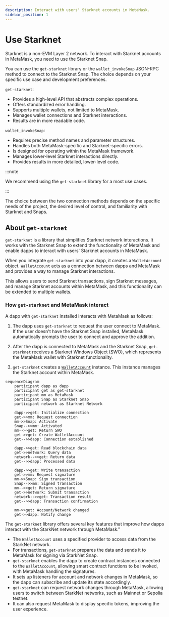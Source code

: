 ```yaml
---
description: Interact with users' Starknet accounts in MetaMask.
sidebar_position: 1
---
```


# Use Starknet

Starknet is a non-EVM Layer 2 network. To interact with Starknet accounts in MetaMask, you need to use the Starknet Snap.

You can use the `get-starknet` library or the `wallet_invokeSnap` JSON-RPC method to connect to the Starknet Snap.
The choice depends on your specific use case and development preferences. 

`get-starknet`:
- Provides a high-level API that abstracts complex operations.
- Offers standardized error handling.
- Supports multiple wallets, not limited to MetaMask.
- Manages wallet connections and Starknet interactions.
- Results are in more readable code.

`wallet_invokeSnap`:
- Requires precise method names and parameter structures.
- Handles both MetaMask-specific and Starknet-specific errors.
- Is designed for operating within the MetaMask framework.
- Manages lower-level Starknet interactions directly.
- Provides results in more detailed, lower-level code.


:::note

We recommend using the `get-starknet` library for a most use cases.

:::

The choice between the two connection methods depends on the specific needs of the project, the desired level of control, and familiarity with Starknet and Snaps.


## About `get-starknet`

`get-starknet` is a library that simplifies Starknet network interactions.
It works with the Starknet Snap to extend the functionality of MetaMask and enable dapps to interact with users' Starknet accounts in MetaMask.

When you integrate `get-starknet` into your dapp, it creates a `WalletAccount` object. `WalletAccount` acts as a connection between dapps and MetaMask and provides a way to manage Starknet interactions.

This allows users to send Starknet transactions, sign Starknet messages, and manage Starknet accounts within MetaMask, and this functionality can be extended to multiple wallets.

### How `get-starknet` and MetaMask interact

A dapp with `get-starknet` installed interacts with MetaMask as follows:

1. The dapp uses `get-starknet` to request the user connect to MetaMask. If the user doesn't have the Starknet Snap installed, MetaMask automatically prompts the user to connect and approve the addition.

1. After the dapp is connected to MetaMask and the Starknet Snap, `get-starknet` receives a Starknet Windows Object (SWO), which represents the MetaMask wallet with Starknet functionality.

1. `get-starknet` creates a [`WalletAccount`](http://starknetjs.com/docs/guides/walletAccount/) instance. This instance manages the Starknet account within MetaMask.

```mermaid
sequenceDiagram
    participant dapp as dapp
    participant get as get-starknet
    participant mm as MetaMask
    participant Snap as Starknet Snap
    participant network as Starknet Network
    
    dapp->>get: Initialize connection
    get->>mm: Request connection
    mm->>Snap: Activate
    Snap-->>mm: Activated
    mm-->>get: Return SWO
    get->>get: Create WalletAccount
    get-->>dapp: Connection established
    
    dapp->>get: Read blockchain data
    get->>network: Query data
    network-->>get: Return data
    get-->>dapp: Processed data
    
    dapp->>get: Write transaction
    get->>mm: Request signature
    mm->>Snap: Sign transaction
    Snap-->>mm: Signed transaction
    mm-->>get: Return signature
    get->>network: Submit transaction
    network-->>get: Transaction result
    get-->>dapp: Transaction confirmation
    
    mm->>get: Account/Network changed
    get->>dapp: Notify change
```

The `get-starknet` library offers several key features that improve how dapps interact with the StarkNet network through MetaMask."

- The `WalletAccount` uses a specified provider to access data from the StarkNet network.
- For transactions, `get-starknet` prepares the data and sends it to MetaMask for signing via StarkNet Snap.
- `get-starknet` enables the dapp to create contract instances connected to the `WalletAccount`, allowing smart contract functions to be invoked, with MetaMask handling the signatures.
- It sets up listeners for account and network changes in MetaMask, so the dapp can subscribe and update its state accordingly.
- `get-starknet` can request network changes through MetaMask, allowing users to switch between StarkNet networks, such as Mainnet or Sepolia testnet.
- It can also request MetaMask to display specific tokens, improving the user experience.
